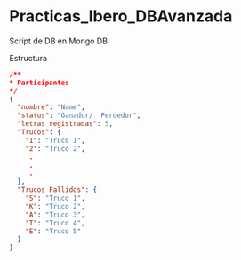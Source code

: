 # Practicas_Ibero_DBAvanzada
Script de DB en Mongo DB

Estructura
```JSON
/** 
* Participantes 
*/
{
  "nombre": "Name",
  "status": "Ganador/  Perdedor",
  "letras registradas": 5,
  "Trucos": {
    "1": "Truco 1",
    "2": "Truco 2",
     .
     .
     .
  },
  "Trucos Fallidos": {
    "S": "Truco 1",
    "K": "Truco 2",
    "A": "Truco 3",
    "T": "Truco 4",
    "E": "Truco 5"
  }
}
```


